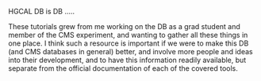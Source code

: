 HGCAL DB is DB .....


These tutorials grew from me working on the DB as a grad student and member of the CMS experiment, and wanting to gather all these things in one place. I think such a resource is important if we were 
to make this DB (and CMS databases in general) better, and involve more people and ideas into their development, and to have this information readily available, but separate from the official documentation of each of the covered tools.

